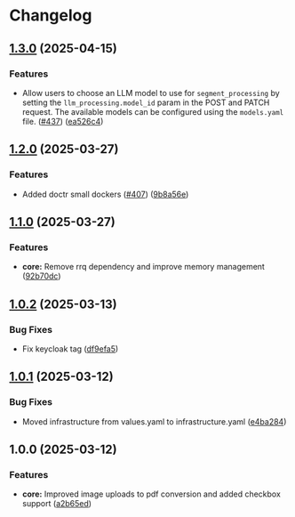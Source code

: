 # Changelog

## [1.3.0](https://github.com/lumina-ai-inc/chunkr/compare/chunkr-chart-v1.2.0...chunkr-chart-v1.3.0) (2025-04-15)


### Features

* Allow users to choose an LLM model to use for `segment_processing` by setting the `llm_processing.model_id` param in the POST and PATCH request. The available models can be configured using the `models.yaml` file. ([#437](https://github.com/lumina-ai-inc/chunkr/issues/437)) ([ea526c4](https://github.com/lumina-ai-inc/chunkr/commit/ea526c4c48692ae5d8a9ba00b70008ce238a4c14))

## [1.2.0](https://github.com/lumina-ai-inc/chunkr/compare/chunkr-chart-v1.1.0...chunkr-chart-v1.2.0) (2025-03-27)


### Features

* Added doctr small dockers ([#407](https://github.com/lumina-ai-inc/chunkr/issues/407)) ([9b8a56e](https://github.com/lumina-ai-inc/chunkr/commit/9b8a56e273f39aa15d3001c6f7ccb707900dd584))

## [1.1.0](https://github.com/lumina-ai-inc/chunkr/compare/chunkr-chart-v1.0.2...chunkr-chart-v1.1.0) (2025-03-27)


### Features

* **core:** Remove rrq dependency and improve memory management ([92b70dc](https://github.com/lumina-ai-inc/chunkr/commit/92b70dceb1188cec926e415ff295127a3fb085cc))

## [1.0.2](https://github.com/lumina-ai-inc/chunkr/compare/chunkr-chart-v1.0.1...chunkr-chart-v1.0.2) (2025-03-13)


### Bug Fixes

* Fix keycloak tag ([df9efa5](https://github.com/lumina-ai-inc/chunkr/commit/df9efa5e212a517020e47d66c3820e62ca87acf2))

## [1.0.1](https://github.com/lumina-ai-inc/chunkr/compare/chunkr-chart-v1.0.0...chunkr-chart-v1.0.1) (2025-03-12)


### Bug Fixes

* Moved infrastructure from values.yaml to infrastructure.yaml ([e4ba284](https://github.com/lumina-ai-inc/chunkr/commit/e4ba284b85c3290f585abce36d97c8c9860bdb9a))

## 1.0.0 (2025-03-12)


### Features

* **core:** Improved image uploads to pdf conversion and added checkbox support ([a2b65ed](https://github.com/lumina-ai-inc/chunkr/commit/a2b65ed182dcc07af1bccc5b4e98dec3a3335ed8))
